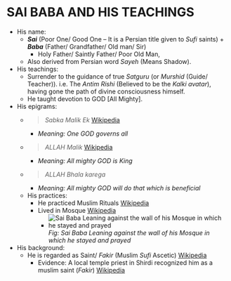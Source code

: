 # SAI BABA AND HIS TEACHINGS
* His name: 
	* ***Sai*** (Poor One/ Good One – It is a Persian title given to *Sufi* saints) + ***Baba*** (Father/ Grandfather/ Old man/ Sir)
		* Holy Father/ Saintly Father/ Poor Old Man, 
	* Also derived from Persian word *Sayeh* (Means Shadow).
* His teachings:
	* Surrender to the guidance of true *Satguru* (or *Murshid* (Guide/ Teacher)). i.e. The *Antim Rishi* (Believed to be the *Kalki avatar*), having gone the path of divine consciousness himself.
	* He taught devotion to GOD [All Mighty].
* His epigrams:
	* > *Sabka Malik Ek* [Wikipedia](http://en.wikipedia.org/wiki/Sai_Baba_of_Shirdi)
		* *Meaning: One GOD governs all*
	* > *ALLAH Malik* [Wikipedia](http://en.wikipedia.org/wiki/Sai_Baba_of_Shirdi)
		* *Meaning: All mighty GOD is King*
	* > *ALLAH Bhala karega*
		* *Meaning: All mighty GOD will do that which is beneficial*
	* His practices:
		* He practiced Muslim Rituals [Wikipedia](http://en.wikipedia.org/wiki/Sai_Baba_of_Shirdi)
		* Lived in Mosque [Wikipedia](http://en.wikipedia.org/wiki/Sai_Baba_of_Shirdi)
			* ![Sai Baba Leaning against the wall of his Mosque in which he stayed and prayed](img/Shirdi_Sai_Leaning_to_Mosque.png) *Fig: Sai Baba Leaning against the wall of his Mosque in which he stayed and prayed*
* His background:
	* He is regarded as Saint/ *Fakir* (Muslim *Sufi* Ascetic) [Wikipedia](http://en.wikipedia.org/wiki/Sai_Baba_of_Shirdi)
		* Evidence: A local temple priest in Shirdi recognized him as a muslim saint (*Fakir*) [Wikipedia](http://en.wikipedia.org/wiki/Sai_Baba_of_Shirdi)